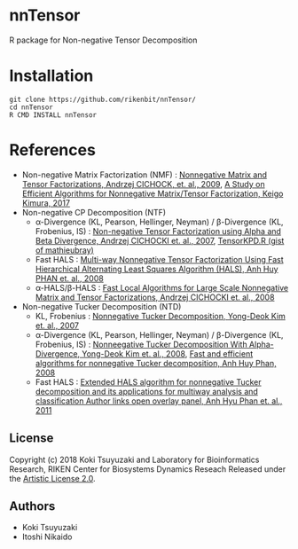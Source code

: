 # nnTensor
R package for Non-negative Tensor Decomposition

Installation
======
~~~~
git clone https://github.com/rikenbit/nnTensor/
cd nnTensor
R CMD INSTALL nnTensor
~~~~

References
======
- Non-negative Matrix Factorization (NMF) : [Nonnegative Matrix and Tensor Factorizations, Andrzej CICHOCK, et. al., 2009](https://pdfs.semanticscholar.org/94cc/6daad548a03c6edb0351d686c2d4aa364634.pdf), [A Study on Efficient Algorithms for Nonnegative Matrix/Tensor Factorization, Keigo Kimura, 2017](https://eprints.lib.hokudai.ac.jp/dspace/bitstream/2115/65379/1/Keigo_Kimura.pdf)
- Non-negative CP Decomposition (NTF)
   - α-Divergence (KL, Pearson, Hellinger, Neyman) / β-Divergence (KL, Frobenius, IS) : [Non-negative Tensor Factorization using Alpha and Beta Divergence, Andrzej CICHOCKI et. al., 2007](http://mlg.postech.ac.kr/static/publications/inter_conf/2007/icassp07_cichocki.pdf), [TensorKPD.R (gist of mathieubray)](https://gist.github.com/mathieubray/d83ce9c13fcb60f723f957c13ad85ac5)
   - Fast HALS : [Multi-way Nonnegative Tensor Factorization Using Fast Hierarchical Alternating Least Squares Algorithm (HALS), Anh Huy PHAN et. al., 2008](http://www.ieice.org/proceedings/NOLTA2008/articles/A1L-D3-Phan-2045.pdf)
   - α-HALS/β-HALS : [Fast Local Algorithms for Large Scale Nonnegative Matrix and Tensor Factorizations, Andrzej CICHOCKI et. al., 2008](http://citeseerx.ist.psu.edu/viewdoc/download?doi=10.1.1.214.6398&rep=rep1&type=pdf)
- Non-negative Tucker Decomposition (NTD)
   - KL, Frobenius : [Nonnegative Tucker Decomposition, Yong-Deok Kim et. al., 2007](https://pdfs.semanticscholar.org/f388/99be8ebd8b9aa7029b2b4f187dac4b04d816.pdf)
   - α-Divergence (KL, Pearson, Hellinger, Neyman) / β-Divergence (KL, Frobenius, IS) : [Nonneegative Tucker Decomposition With Alpha-Divergence, Yong-Deok Kim et. al., 2008](https://pdfs.semanticscholar.org/f01b/7354619f053863048217c58cc517def86aeb.pdf), [Fast and efficient algorithms for nonnegative Tucker decomposition, Anh Huy Phan, 2008](https://link.springer.com/chapter/10.1007/978-3-540-87734-9_88)
   - Fast HALS : [Extended HALS algorithm for nonnegative Tucker decomposition and its applications for multiway analysis and classification Author links open overlay panel, Anh Hyu Phan et. al., 2011](https://www.sciencedirect.com/science/article/pii/S0925231211000427)

## License
Copyright (c) 2018 Koki Tsuyuzaki and Laboratory for Bioinformatics Research, RIKEN Center for Biosystems Dynamics Reseach
Released under the [Artistic License 2.0](http://www.perlfoundation.org/artistic_license_2_0).

## Authors
- Koki Tsuyuzaki
- Itoshi Nikaido
